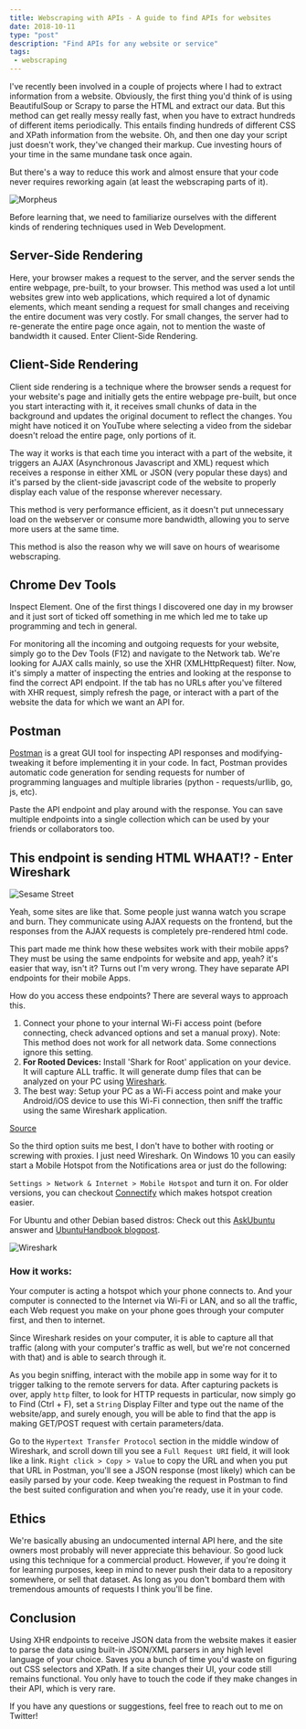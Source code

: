 ```yaml
---
title: Webscraping with APIs - A guide to find APIs for websites
date: 2018-10-11
type: "post"
description: "Find APIs for any website or service"
tags: 
 - webscraping
---
```


I've recently been involved in a couple of projects where I had to extract information from a website. Obviously, the first thing
you'd think of is using BeautifulSoup or Scrapy to parse the HTML and extract our data. But this method can get really messy
really fast, when you have to extract hundreds of different items periodically. This entails finding hundreds of different CSS and XPath information from the website. Oh, and then one day your script just doesn't work, they've changed their markup. Cue investing hours of your time in the same mundane task once again.

But there's a way to reduce this work and almost ensure that your code never requires reworking again (at least the webscraping
parts of it).

![Morpheus](/images/api-endpoint-extraction-morpheus.jpg "Morpheus")

Before learning that, we need to familiarize ourselves with the different kinds of rendering techniques used in Web Development. 

## Server-Side Rendering
Here, your browser makes a request to the server, and the server sends the entire webpage, pre-built, to your browser. This
method was used a lot until websites grew into web applications, which required a lot of dynamic elements, which meant sending
a request for small changes and receiving the entire document was very costly. For small changes, the server had to re-generate the entire page once again, not to mention the waste of bandwidth it caused.
Enter Client-Side Rendering.

## Client-Side Rendering
Client side rendering is a technique where the browser sends a request for your website's page and initially gets the entire webpage pre-built, but once you start interacting with it, it receives small chunks of data in the background and updates the original document to reflect the changes. You might have noticed it on YouTube where selecting a video from the sidebar doesn't reload the entire page, only portions of it.

The way it works is that each time you interact with a part of the website, it triggers an AJAX (Asynchronous Javascript and XML) request which receives a response in either XML or JSON (very popular these days) and it's parsed by the client-side javascript code of the website to properly display each value of the response wherever necessary.

This method is very performance efficient, as it doesn't put unnecessary load on the webserver or consume more bandwidth, allowing you to serve more users at the same time.

This method is also the reason why we will save on hours of wearisome webscraping.

## Chrome Dev Tools

Inspect Element. One of the first things I discovered one day in my browser and it just sort of ticked off something in me which led me to take up programming and tech in general.

For monitoring all the incoming and outgoing requests for your website, simply go to the Dev Tools (F12) and navigate to the Network tab. We're looking for AJAX calls mainly, so use the XHR (XMLHttpRequest) filter. Now, it's simply a matter of inspecting the entries and looking at the response to find the correct API endpoint. If the tab has no URLs after you've filtered with XHR request, simply refresh the page, or interact with a part of the website the data for which we want an API for.

## Postman
[Postman](https://www.getpostman.com/apps) is a great GUI tool for inspecting API responses and modifying-tweaking it before implementing it in your code. In fact, Postman provides automatic code generation for sending requests for number of programming languages and multiple libraries (python - requests/urllib, go, js, etc).

Paste the API endpoint and play around with the response. You can save multiple endpoints into a single collection which can be used by your friends or collaborators too.

## This endpoint is sending HTML WHAAT!? - Enter Wireshark

![Sesame Street](/images/api-endpoint-extraction-sesamestreet.jpg "Sesame Street")


Yeah, some sites are like that. Some people just wanna watch you scrape and burn. They communicate using AJAX requests on the frontend, but the responses from the AJAX requests is completely pre-rendered html code.

This part made me think how these websites work with their mobile apps? They must be using the same endpoints for website and app, yeah? it's easier that way, isn't it? Turns out I'm very wrong. They have separate API endpoints for their mobile Apps. 

How do you access these endpoints? There are several ways to approach this.

1. Connect your phone to your internal Wi-Fi access point (before connecting, check advanced options and set a manual proxy).
    Note: This method does not work for all network data. Some connections ignore this setting.
2. **For Rooted Devices:** Install 'Shark for Root' application on your device. It will capture ALL traffic. It will generate dump files that can be analyzed on your PC using [Wireshark](https://www.wireshark.org/#download).
3. The best way: Setup your PC as a Wi-Fi access point and make your Android/iOS device to use this Wi-Fi connection, then sniff the traffic using the same Wireshark application.

[Source](https://stackoverflow.com/a/21757608)

So the third option suits me best, I don't have to bother with rooting or screwing with proxies. I just need Wireshark. On Windows 10 you can easily start a Mobile Hotspot from the Notifications area or just do the following:

`Settings > Network & Internet > Mobile Hotspot` and turn it on.
For older versions, you can checkout [Connectify](http://www.connectify.me/) which makes hotspot creation easier.

For Ubuntu and other Debian based distros:
Check out this [AskUbuntu](https://askubuntu.com/a/609199) answer and [UbuntuHandbook blogpost](http://ubuntuhandbook.org/index.php/2014/09/3-ways-create-wifi-hotspot-ubuntu/).


![Wireshark](/images/api-endpoint-extraction-wireshark.png "Wireshark")


### How it works:
Your computer is acting a hotspot which your phone connects to. And your computer is connected to the Internet via Wi-Fi or LAN, and so all the traffic, each Web request you make on your phone goes through your computer first, and then to internet.

Since Wireshark resides on your computer, it is able to capture all that traffic (along with your computer's traffic as well, but we're not concerned with that) and is able to search through it.

As you begin sniffing, interact with the mobile app in some way for it to trigger talking to the remote servers for data. After capturing packets is over, apply `http` filter, to look for HTTP requests in particular, now simply go to Find (Ctrl + F), set a `String` Display Filter and type out the name of the website/app, and surely enough, you will be able to find that the app is making GET/POST request with certain parameters/data. 

Go to the `Hypertext Transfer Protocol` section in the middle window of Wireshark, and scroll down till you see a `Full Request URI` field, it will look like a link. `Right click > Copy > Value` to copy the URL and when you put that URL in Postman, you'll see a JSON response (most likely) which can be easily parsed by your code. Keep tweaking the request in Postman to find the best suited configuration and when you're ready, use it in your code.


## Ethics
We're basically abusing an undocumented internal API here, and the site owners most probably will never appreciate this behaviour. So good luck using this technique for a commercial product. However, if you're doing it for learning purposes, keep in mind to never push their data to a repository somewhere, or sell that dataset. As long as you don't bombard them with tremendous amounts of requests I think you'll be fine.

## Conclusion
Using XHR endpoints to receive JSON data from the website makes it easier to parse the data using built-in JSON/XML parsers in any high level language of your choice. Saves you a bunch of time you'd waste on figuring out CSS selectors and XPath. If a site changes their UI, your code still remains functional. You only have to touch the code if they make changes in their API, which is very rare.

If you have any questions or suggestions, feel free to reach out to me on Twitter!